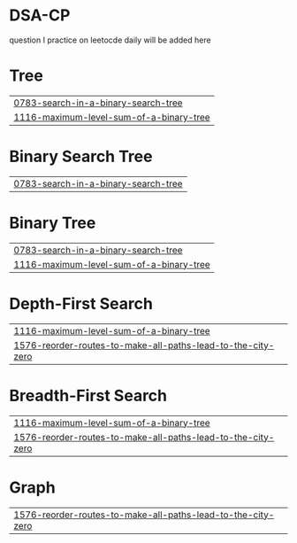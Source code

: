 # DSA-CP
question I practice on leetocde daily will be added here


# Tree
|  |
| ------- |
| [0783-search-in-a-binary-search-tree](https://github.com/A1Kumari/DSA-CP/tree/master/0783-search-in-a-binary-search-tree) |
| [1116-maximum-level-sum-of-a-binary-tree](https://github.com/A1Kumari/DSA-CP/tree/master/1116-maximum-level-sum-of-a-binary-tree) |
# Binary Search Tree
|  |
| ------- |
| [0783-search-in-a-binary-search-tree](https://github.com/A1Kumari/DSA-CP/tree/master/0783-search-in-a-binary-search-tree) |
# Binary Tree
|  |
| ------- |
| [0783-search-in-a-binary-search-tree](https://github.com/A1Kumari/DSA-CP/tree/master/0783-search-in-a-binary-search-tree) |
| [1116-maximum-level-sum-of-a-binary-tree](https://github.com/A1Kumari/DSA-CP/tree/master/1116-maximum-level-sum-of-a-binary-tree) |
# Depth-First Search
|  |
| ------- |
| [1116-maximum-level-sum-of-a-binary-tree](https://github.com/A1Kumari/DSA-CP/tree/master/1116-maximum-level-sum-of-a-binary-tree) |
| [1576-reorder-routes-to-make-all-paths-lead-to-the-city-zero](https://github.com/A1Kumari/DSA-CP/tree/master/1576-reorder-routes-to-make-all-paths-lead-to-the-city-zero) |
# Breadth-First Search
|  |
| ------- |
| [1116-maximum-level-sum-of-a-binary-tree](https://github.com/A1Kumari/DSA-CP/tree/master/1116-maximum-level-sum-of-a-binary-tree) |
| [1576-reorder-routes-to-make-all-paths-lead-to-the-city-zero](https://github.com/A1Kumari/DSA-CP/tree/master/1576-reorder-routes-to-make-all-paths-lead-to-the-city-zero) |
# Graph
|  |
| ------- |
| [1576-reorder-routes-to-make-all-paths-lead-to-the-city-zero](https://github.com/A1Kumari/DSA-CP/tree/master/1576-reorder-routes-to-make-all-paths-lead-to-the-city-zero) |